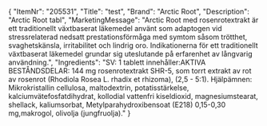 {
  "ItemNr": "205531",
  "Title": "test",
  "Brand": "Arctic Root",
  "Description": "Arctic Root tabl",
  "MarketingMessage": "Arctic Root med rosenrotextrakt är ett traditionellt växtbaserat läkemedel använt som adaptogen vid stressrelaterad nedsatt prestationsförmåga med symtom såsom trötthet, svaghetskänsla, irritabilitet och lindrig oro. Indikationerna för ett traditionellt växtbaserat läkemedel grundar sig uteslutande på erfarenhet av långvarig användning.",
  "Ingredients": "SV: 1 tablett innehåller:AKTIVA BESTÅNDSDELAR: 144 mg rosenrotextrakt SHR-5, som torrt extrakt av rot av rosenrot (Rhodiola Rosea L. rhadix et rhizoma), (2,5 - 5:1). Hjälpämnen: Mikrokristallin cellulosa, maltodextrin, potatisstärkelse, kalciumvätefosfatdihydrat, kollodial vattenfri kiseldioxid, magnesiumstearat, shellack, kaliumsorbat, Metylparahydroxibensoat (E218) 0,15-0,30 mg,makrogol, olivolja (jungfruolja)."
}